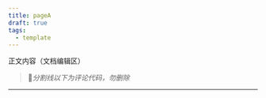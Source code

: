 ```yaml
---
title: pageA
draft: true
tags:
  - template
---
```

正文内容（文档编辑区）

> 🚫*分割线以下为评论代码，勿删除*
---
<script src="https://giscus.app/client.js"
        data-repo="shrimptqm/quartz"
        data-repo-id="R_kgDOL5QOaw"
        data-category="Announcements"
        data-category-id="DIC_kwDOL5QOa84CfRUs"
        data-mapping="pathname"
        data-strict="0"
        data-reactions-enabled="1"
        data-emit-metadata="0"
        data-input-position="bottom"
        data-theme="preferred_color_scheme"
        data-lang="zh-CN"
        crossorigin="anonymous"
        async>
</script>
